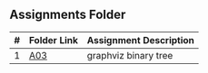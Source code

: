 ##  Assignments Folder

|   #   | Folder Link | Assignment Description |
| :---: | ----------- | ---------------------- |
|    1  |     [A03](https://github.com/jorcsan/4883-SoftwareTools-Santos/tree/main/Assignments/A01)        |    graphviz binary tree  |   | 2  |    [A04]()   |  family tree|
